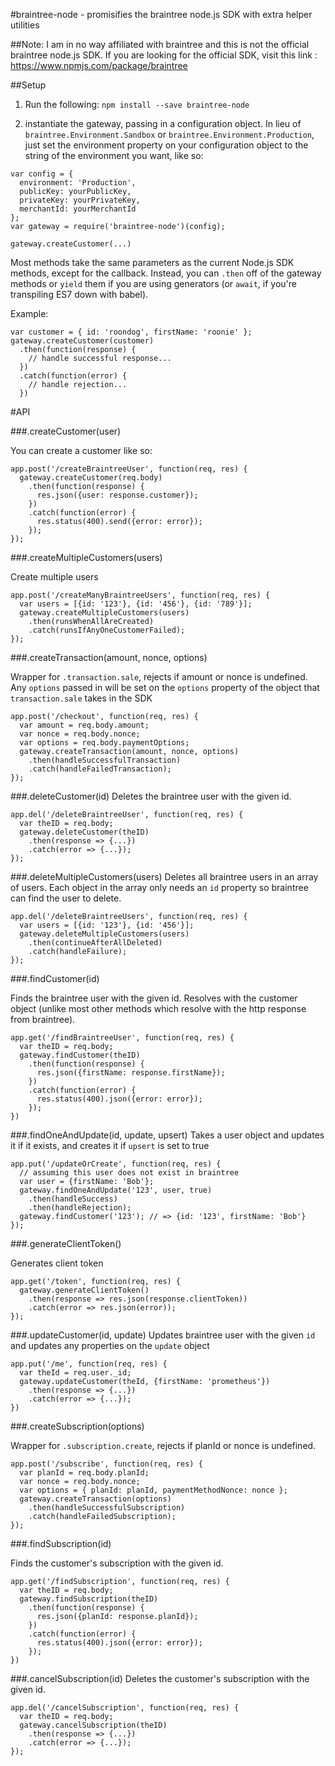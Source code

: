 #braintree-node - promisifies the braintree node.js SDK with extra helper utilities

##Note: I am in no way affiliated with braintree and this is not the official braintree node.js SDK. If you are looking for the official SDK, visit this link : https://www.npmjs.com/package/braintree

##Setup

1. Run the following:
`npm install --save braintree-node`

2. instantiate the gateway, passing in a configuration object. In lieu of `braintree.Environment.Sandbox` or `braintree.Environment.Production`, just set the environment property on your configuration object to the string of the environment you want, like so:

```
var config = {
  environment: 'Production',
  publicKey: yourPublicKey,
  privateKey: yourPrivateKey,
  merchantId: yourMerchantId
};
var gateway = require('braintree-node')(config);

gateway.createCustomer(...)
```

Most methods take the same parameters as the current Node.js SDK methods, except for the callback. Instead, you can `.then` off of the gateway methods or `yield` them if you are using generators (or `await`, if you're transpiling ES7 down with babel).

Example:

```
var customer = { id: 'roondog', firstName: 'roonie' };
gateway.createCustomer(customer)
  .then(function(response) {
    // handle successful response...
  })
  .catch(function(error) {
    // handle rejection...
  })
```
#API

###.createCustomer(user)

You can create a customer like so:

```
app.post('/createBraintreeUser', function(req, res) {
  gateway.createCustomer(req.body)
    .then(function(response) {
      res.json({user: response.customer});
    })
    .catch(function(error) {
      res.status(400).send({error: error});
    });
});
```

###.createMultipleCustomers(users)

Create multiple users

```
app.post('/createManyBraintreeUsers', function(req, res) {
  var users = [{id: '123'}, {id: '456'}, {id: '789'}];
  gateway.createMultipleCustomers(users)
    .then(runsWhenAllAreCreated)
    .catch(runsIfAnyOneCustomerFailed);
});

```

###.createTransaction(amount, nonce, options)

Wrapper for `.transaction.sale`, rejects if amount or nonce is undefined. Any `options` passed in will be set on the `options` property of the object that `transaction.sale` takes in the SDK

```
app.post('/checkout', function(req, res) {
  var amount = req.body.amount;
  var nonce = req.body.nonce;
  var options = req.body.paymentOptions;
  gateway.createTransaction(amount, nonce, options)
    .then(handleSuccessfulTransaction)
    .catch(handleFailedTransaction);
});
```

###.deleteCustomer(id)
Deletes the braintree user with the given id.

```
app.del('/deleteBraintreeUser', function(req, res) {
  var theID = req.body;
  gateway.deleteCustomer(theID)
    .then(response => {...})
    .catch(error => {...});
});
```

###.deleteMultipleCustomers(users)
Deletes all braintree users in an array of users. Each object in the array only needs an `id` property so braintree can find the user to delete.

```
app.del('/deleteBraintreeUsers', function(req, res) {
  var users = [{id: '123'}, {id: '456'}];
  gateway.deleteMultipleCustomers(users)
    .then(continueAfterAllDeleted)
    .catch(handleFailure);
});
```

###.findCustomer(id)

Finds the braintree user with the given id. Resolves with the customer object (unlike most other methods which resolve with the http response from braintree).

```
app.get('/findBraintreeUser', function(req, res) {
  var theID = req.body;
  gateway.findCustomer(theID)
    .then(function(response) {
      res.json({firstName: response.firstName});
    })
    .catch(function(error) {
      res.status(400).json({error: error});
    });
})
```

###.findOneAndUpdate(id, update, upsert)
Takes a user object and updates it if it exists, and creates it if `upsert` is set to true
```
app.put('/updateOrCreate', function(req, res) {
  // assuming this user does not exist in braintree
  var user = {firstName: 'Bob'};
  gateway.findOneAndUpdate('123', user, true)
    .then(handleSuccess)
    .then(handleRejection);
  gateway.findCustomer('123'); // => {id: '123', firstName: 'Bob'}
});
```

###.generateClientToken()

Generates client token

```
app.get('/token', function(req, res) {
  gateway.generateClientToken()
    .then(response => res.json(response.clientToken))
    .catch(error => res.json(error));
});
```

###.updateCustomer(id, update)
Updates braintree user with the given `id` and updates any properties on the `update` object

```
app.put('/me', function(req, res) {
  var theId = req.user._id;
  gateway.updateCustomer(theId, {firstName: 'prometheus'})
    .then(response => {...})
    .catch(error => {...});
})
```

###.createSubscription(options)

Wrapper for `.subscription.create`, rejects if planId or nonce is undefined.

```
app.post('/subscribe', function(req, res) {
  var planId = req.body.planId;
  var nonce = req.body.nonce;
  var options = { planId: planId, paymentMethodNonce: nonce };
  gateway.createTransaction(options)
    .then(handleSuccessfulSubscription)
    .catch(handleFailedSubscription);
});
```

###.findSubscription(id)

Finds the customer's subscription with the given id.

```
app.get('/findSubscription', function(req, res) {
  var theID = req.body;
  gateway.findSubscription(theID)
    .then(function(response) {
      res.json({planId: response.planId});
    })
    .catch(function(error) {
      res.status(400).json({error: error});
    });
})
```

###.cancelSubscription(id)
Deletes the customer's subscription with the given id.

```
app.del('/cancelSubscription', function(req, res) {
  var theID = req.body;
  gateway.cancelSubscription(theID)
    .then(response => {...})
    .catch(error => {...});
});
```


